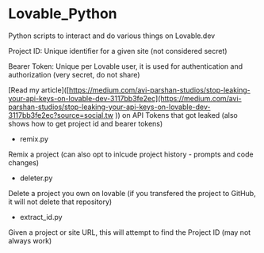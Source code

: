 # Lovable_Python
Python scripts to interact and do various things on Lovable.dev


Project ID: Unique identifier for a given site (not considered secret)

Bearer Token: Unique per Lovable user, it is used for authentication and authorization (very secret, do not share)

[Read my article]([https://medium.com/avi-parshan-studios/stop-leaking-your-api-keys-on-lovable-dev-3117bb3fe2ec](https://medium.com/avi-parshan-studios/stop-leaking-your-api-keys-on-lovable-dev-3117bb3fe2ec?source=social.tw )) on API Tokens that got leaked (also shows how to get project id and bearer tokens)

* remix.py

Remix a project (can also opt to inlcude project history - prompts and code changes) 

* deleter.py

Delete a project you own on lovable (if you transfered the project to GitHub, it will not delete that repository)

* extract_id.py

Given a project or site URL, this will attempt to find the Project ID (may not always work)